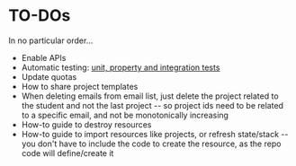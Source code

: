 # TO-DOs
In no particular order...

- Enable APIs
- Automatic testing: [unit, property and integration tests](https://www.pulumi.com/docs/using-pulumi/testing/)
- Update quotas
- How to share project templates
- When deleting emails from email list, just delete the project related to the student and not the last project -- so project ids need to be related to a specific email, and not be monotonically increasing
- How-to guide to destroy resources
- How-to guide to import resources like projects, or refresh state/stack -- you don't have to include the code to create the resource, as the repo code will define/create it
